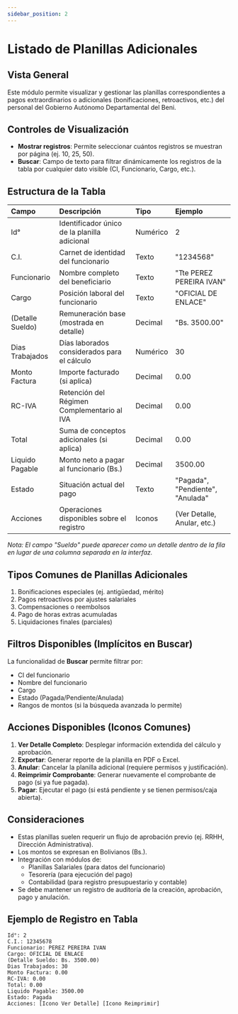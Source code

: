 ```yaml
---
sidebar_position: 2
---
```


# Listado de Planillas Adicionales

## Vista General
Este módulo permite visualizar y gestionar las planillas correspondientes a pagos extraordinarios o adicionales (bonificaciones, retroactivos, etc.) del personal del Gobierno Autónomo Departamental del Beni.

## Controles de Visualización
-   **Mostrar registros**: Permite seleccionar cuántos registros se muestran por página (ej. 10, 25, 50).
-   **Buscar**: Campo de texto para filtrar dinámicamente los registros de la tabla por cualquier dato visible (CI, Funcionario, Cargo, etc.).

## Estructura de la Tabla

| Campo           | Descripción                                  | Tipo     | Ejemplo                        |
| :-------------- | :------------------------------------------- | :------- | :----------------------------- |
| Id°             | Identificador único de la planilla adicional | Numérico | 2                              |
| C.I.            | Carnet de identidad del funcionario          | Texto    | "1234568"                      |
| Funcionario     | Nombre completo del beneficiario             | Texto    | "Tte PEREZ PEREIRA IVAN"    |
| Cargo           | Posición laboral del funcionario             | Texto    | "OFICIAL DE ENLACE"            |
| (Detalle Sueldo)| Remuneración base (mostrada en detalle)      | Decimal  | "Bs. 3500.00"                  |
| Dias Trabajados | Días laborados considerados para el cálculo  | Numérico | 30                             |
| Monto Factura   | Importe facturado (si aplica)                | Decimal  | 0.00                           |
| RC-IVA          | Retención del Régimen Complementario al IVA  | Decimal  | 0.00                           |
| Total           | Suma de conceptos adicionales (si aplica)    | Decimal  | 0.00                           |
| Liquido Pagable | Monto neto a pagar al funcionario (Bs.)      | Decimal  | 3500.00                        |
| Estado          | Situación actual del pago                    | Texto    | "Pagada", "Pendiente", "Anulada" |
| Acciones        | Operaciones disponibles sobre el registro    | Iconos   | (Ver Detalle, Anular, etc.)    |

*Nota: El campo "Sueldo" puede aparecer como un detalle dentro de la fila en lugar de una columna separada en la interfaz.*

## Tipos Comunes de Planillas Adicionales
1.  Bonificaciones especiales (ej. antigüedad, mérito)
2.  Pagos retroactivos por ajustes salariales
3.  Compensaciones o reembolsos
4.  Pago de horas extras acumuladas
5.  Liquidaciones finales (parciales)

## Filtros Disponibles (Implícitos en Buscar)
La funcionalidad de **Buscar** permite filtrar por:
-   CI del funcionario
-   Nombre del funcionario
-   Cargo
-   Estado (Pagada/Pendiente/Anulada)
-   Rangos de montos (si la búsqueda avanzada lo permite)

## Acciones Disponibles (Iconos Comunes)
1.  **Ver Detalle Completo**: Desplegar información extendida del cálculo y aprobación.
2.  **Exportar**: Generar reporte de la planilla en PDF o Excel.
3.  **Anular**: Cancelar la planilla adicional (requiere permisos y justificación).
4.  **Reimprimir Comprobante**: Generar nuevamente el comprobante de pago (si ya fue pagada).
5.  **Pagar**: Ejecutar el pago (si está pendiente y se tienen permisos/caja abierta).

## Consideraciones
-   Estas planillas suelen requerir un flujo de aprobación previo (ej. RRHH, Dirección Administrativa).
-   Los montos se expresan en Bolivianos (Bs.).
-   Integración con módulos de:
    *   Planillas Salariales (para datos del funcionario)
    *   Tesorería (para ejecución del pago)
    *   Contabilidad (para registro presupuestario y contable)
-   Se debe mantener un registro de auditoría de la creación, aprobación, pago y anulación.

## Ejemplo de Registro en Tabla
```plaintext
Id°: 2
C.I.: 12345678
Funcionario: PEREZ PEREIRA IVAN
Cargo: OFICIAL DE ENLACE
(Detalle Sueldo: Bs. 3500.00)
Dias Trabajados: 30
Monto Factura: 0.00
RC-IVA: 0.00
Total: 0.00
Liquido Pagable: 3500.00
Estado: Pagada
Acciones: [Icono Ver Detalle] [Icono Reimprimir]